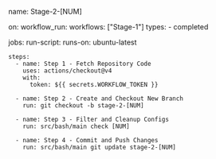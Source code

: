 name: Stage-2-[NUM]

on:
  workflow_run:
    workflows: ["Stage-1"]
    types:
      - completed

jobs:
  run-script:
    runs-on: ubuntu-latest

    steps:
      - name: Step 1 - Fetch Repository Code
        uses: actions/checkout@v4
        with:
          token: ${{ secrets.WORKFLOW_TOKEN }}

      - name: Step 2 - Create and Checkout New Branch
        run: git checkout -b stage-2-[NUM]

      - name: Step 3 - Filter and Cleanup Configs
        run: src/bash/main check [NUM]

      - name: Step 4 - Commit and Push Changes
        run: src/bash/main git update stage-2-[NUM]
